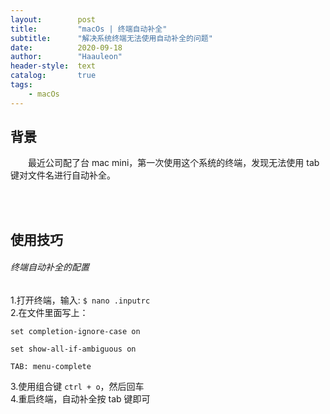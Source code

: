 ```yaml
---
layout:        post
title:         "macOs | 终端自动补全"
subtitle:      "解决系统终端无法使用自动补全的问题"
date:          2020-09-18
author:        "Haauleon"
header-style:  text
catalog:       true
tags:
    - macOs
---
```


## 背景
&emsp;&emsp;最近公司配了台 mac mini，第一次使用这个系统的终端，发现无法使用 tab 键对文件名进行自动补全。         

<br><br>

## 使用技巧
###### 终端自动补全的配置  
1.打开终端，输入: `$ nano .inputrc`           
2.在文件里面写上：             
```
set completion-ignore-case on

set show-all-if-ambiguous on

TAB: menu-complete
```
3.使用组合键 `ctrl + o`，然后回车                     
4.重启终端，自动补全按 tab 键即可